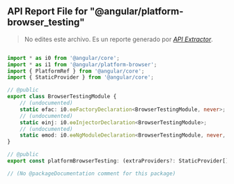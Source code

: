 ## API Report File for "@angular/platform-browser_testing"

> No edites este archivo. Es un reporte generado por [*API Extractor*](https://api-extractor.com/).

```ts

import * as i0 from '@angular/core';
import * as i1 from '@angular/platform-browser';
import { PlatformRef } from '@angular/core';
import { StaticProvider } from '@angular/core';

// @public
export class BrowserTestingModule {
    // (undocumented)
    static ɵfac: i0.ɵɵFactoryDeclaration<BrowserTestingModule, never>;
    // (undocumented)
    static ɵinj: i0.ɵɵInjectorDeclaration<BrowserTestingModule>;
    // (undocumented)
    static ɵmod: i0.ɵɵNgModuleDeclaration<BrowserTestingModule, never, never, [typeof i1.BrowserModule]>;
}

// @public
export const platformBrowserTesting: (extraProviders?: StaticProvider[] | undefined) => PlatformRef;

// (No @packageDocumentation comment for this package)

```
